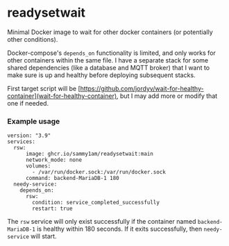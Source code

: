 # readysetwait
Minimal Docker image to wait for other docker containers (or potentially other conditions).

Docker-compose's `depends_on` functionality is limited, and only works for other containers within the same file.  I have a separate stack for some shared dependencies (like a database and MQTT broker) that I want to make sure is up and healthy before deploying subsequent stacks.

First target script will be [https://github.com/jordyv/wait-for-healthy-container](wait-for-healthy-container), but I may add more or modify that one if needed.

### Example usage
```
version: "3.9"
services:
  rsw:
      image: ghcr.io/sammy1am/readysetwait:main
      network_mode: none
      volumes:
        - /var/run/docker.sock:/var/run/docker.sock
      command: backend-MariaDB-1 180
  needy-service:
    depends_on:
      rsw:
        condition: service_completed_successfully
        restart: true
```

The `rsw` service will only exist successfully if the container named `backend-MariaDB-1` is healthy within 180 seconds.  If it exits successfully, then `needy-service` will start.
